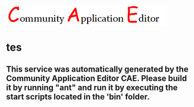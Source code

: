 ![CAE](https://github.com/patricia-cae/application-89/blob/master/microservice-91/img/logo.png)  

tes
===================


This service was automatically generated by the Community Application Editor CAE. Please build it by running "ant" and run it by executing the start scripts located in the 'bin' folder.
---------------

